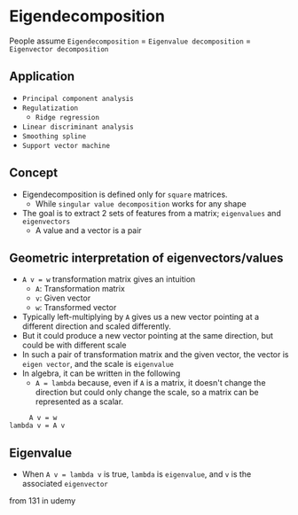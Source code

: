 # Eigendecomposition

People assume `Eigendecomposition` = `Eigenvalue decomposition` = `Eigenvector decomposition`

## Application

- `Principal component analysis`
- `Regulatization`
  - `Ridge regression`
- `Linear discriminant analysis`
- `Smoothing spline`
- `Support vector machine`

## Concept

- Eigendecomposition is defined only for `square` matrices.
  - While `singular value decomposition` works for any shape
- The goal is to extract 2 sets of features from a matrix; `eigenvalues` and `eigenvectors`
  - A value and a vector is a pair

## Geometric interpretation of eigenvectors/values

- `A v = w` transformation matrix gives an intuition
  - `A`: Transformation matrix
  - `v`: Given vector
  - `w`: Transformed vector
- Typically left-multiplying by `A` gives us a new vector pointing at a different direction and scaled differently.
- But it could produce a new vector pointing at the same direction, but could be with different scale
- In such a pair of transformation matrix and the given vector, the vector is `eigen vector`, and the scale is 
  `eigenvalue`
- In algebra, it can be written in the following
  - `A = lambda` because, even if `A` is a matrix, it doesn't change the direction but could only change the scale, so 
    a matrix can be represented as a scalar.
```
     A v = w
lambda v = A v
```

## Eigenvalue

- When `A v = lambda v` is true, `lambda` is `eigenvalue`, and `v` is the associated `eigenvector`

from 131 in udemy